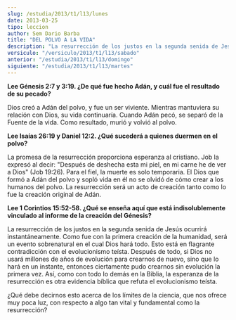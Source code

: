 ```yaml
---
slug: /estudia/2013/t1/l13/lunes
date: 2013-03-25
tipo: leccion
author: Sem Dario Barba
title: "DEL POLVO A LA VIDA"
description: "La resurrección de los justos en la segunda senida de Jesús ocurrirá  instantáneamente. Como fue con la primera creación de la humanidad, será un  evento sobrenatural en el cual Dios hará todo. Esto está en flagrante  contradicción con el evolucionismo teísta."
versiculo: "/versiculo/2013/t1/l13/sabado"
anterior: "/estudia/2013/t1/l13/domingo"
siguiente: "/estudia/2013/t1/l13/martes"
---
```


**Lee Génesis 2:7 y 3:19. ¿De qué fue hecho Adán, y cuál fue el resultado de su pecado?**

Dios creó a Adán del polvo, y fue un ser viviente. Mientras mantuviera su relación con Dios, su vida continuaría. Cuando Adán pecó, se separó de la Fuente de la vida. Como resultado, murió y volvió al polvo.

**Lee Isaías 26:19 y Daniel 12:2. ¿Qué sucederá a quienes duermen en el polvo?**

La promesa de la resurrección proporciona esperanza al cristiano. Job la expresó al decir: "Después de deshecha esta mi piel, en mi carne he de ver a Dios" (Job 19:26). Para el fiel, la muerte es solo temporaria. El Dios que formó a Adán del polvo y sopló vida en él no se olvidó de cómo crear a los humanos del polvo. La resurrección será un acto de creación tanto como lo fue la creación original de Adán.

**Lee 1 Corintios 15:52-58. ¿Qué se enseña aquí que está indisolublemente vinculado al informe de la creación del Génesis?**

La resurrección de los justos en la segunda senida de Jesús ocurrirá instantáneamente. Como fue con la primera creación de la humanidad, será un evento sobrenatural en el cual Dios hará todo. Esto está en flagrante contradicción con el evolucionismo teísta. Después de todo, si Dios no usará millones de años de evolución para crearnos de nuevo, sino que lo hará en un instante, entonces ciertamente pudo crearnos sin evolución la primera vez. Así, como con todo lo demás en la Biblia, la esperanza de la resurrección es otra evidencia bíblica que refuta el evolucionismo teísta.

¿Qué debe decirnos esto acerca de los límites de la ciencia, que nos ofrece muy poca luz, con respecto a algo tan vital y fundamental como la resurrección?
